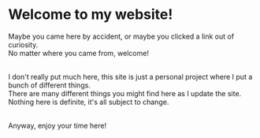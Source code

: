# Welcome to my website!

Maybe you came here by accident, or maybe you clicked a link out of curiosity.\
No matter where you came from, welcome!

\
I don't really put much here, this site is just a personal project where I put a bunch of different things.\
There are many different things you might find here as I update the site. Nothing here is definite, it's all subject to change.

\
Anyway, enjoy your time here!